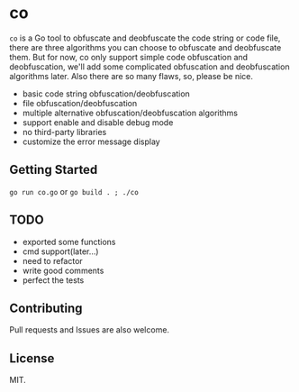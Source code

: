 # co

`co` is a Go tool to obfuscate and deobfuscate the code string or code file, there are three algorithms you can choose to obfuscate and deobfuscate them. But for now, co only support simple code obfuscation and deobfuscation, we'll add some complicated obfuscation and deobfuscation algorithms later. Also there are so many flaws, so, please be nice.

- basic code string obfuscation/deobfuscation
- file obfuscation/deobfuscation
- multiple alternative obfuscation/deobfuscation algorithms
- support enable and disable debug mode
- no third-party libraries 
- customize the error message display

## Getting Started

`go run co.go` or `go build . ; ./co`


## TODO

- exported some functions
- cmd support(later...)
- need to refactor
- write good comments
- perfect the tests

## Contributing

Pull requests and Issues are also welcome.

## License

MIT.
